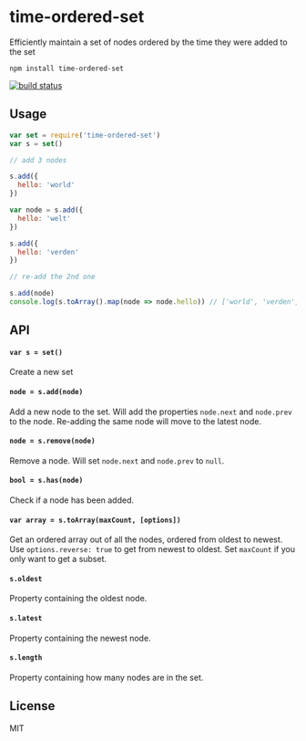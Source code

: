 # time-ordered-set

Efficiently maintain a set of nodes ordered by the time they were added to the set

```
npm install time-ordered-set
```

[![build status](http://img.shields.io/travis/mafintosh/time-ordered-set.svg?style=flat)](http://travis-ci.org/mafintosh/time-ordered-set)

## Usage

``` js
var set = require('time-ordered-set')
var s = set()

// add 3 nodes

s.add({
  hello: 'world'
})

var node = s.add({
  hello: 'welt'
})

s.add({
  hello: 'verden'
})

// re-add the 2nd one

s.add(node)
console.log(s.toArray().map(node => node.hello)) // ['world', 'verden', 'welt']
```

## API

#### `var s = set()`

Create a new set

#### `node = s.add(node)`

Add a new node to the set. Will add the properties `node.next` and `node.prev` to the node.
Re-adding the same node will move to the latest node.

#### `node = s.remove(node)`

Remove a node. Will set `node.next` and `node.prev` to `null`.

#### `bool = s.has(node)`

Check if a node has been added.

#### `var array = s.toArray(maxCount, [options])`

Get an ordered array out of all the nodes, ordered from oldest to newest. Use `options.reverse: true` to get from newest to oldest. Set `maxCount` if you only want to get a subset.

#### `s.oldest`

Property containing the oldest node.

#### `s.latest`

Property containing the newest node.

#### `s.length`

Property containing how many nodes are in the set.

## License

MIT
